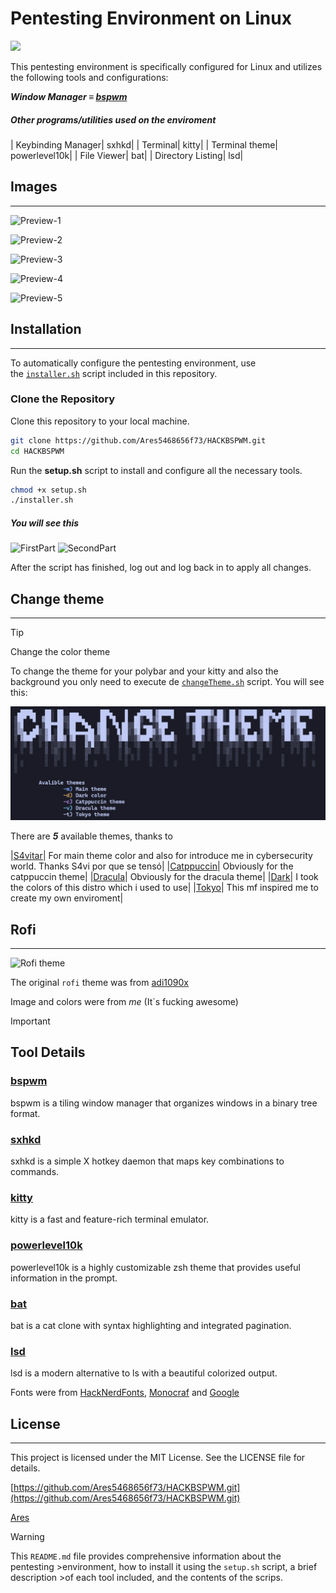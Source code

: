 # **Pentesting Environment on Linux**

![](https://media2.giphy.com/media/v1.Y2lkPTc5MGI3NjExY3RyMWM5MDR5dGl5NG4ydDVndWI2MGZtbmY5Zmwzbm9zbnV0aHlmbyZlcD12MV9pbnRlcm5hbF9naWZfYnlfaWQmY3Q9Zw/B4dt6rXq6nABilHTYM/giphy.webp)

This pentesting environment is specifically configured for Linux and utilizes the following tools and configurations:

***Window Manager ≡ [bspwm](https://github.com/baskerville/bspwm)*** 

##### *Other programs/utilities used on the enviroment*
| Keybinding Manager| sxhkd|
| Terminal| kitty|
| Terminal theme| powerlevel10k|
| File Viewer| bat|
| Directory Listing| lsd|

## Images

---

![Preview-1](https://github.com/Ares5468656f73/HACKBSPWM/tree/main/Preview/MainTheme.png)

![Preview-2](https://github.com/Ares5468656f73/HACKBSPWM/tree/main/Preview/CatppuccinTheme.png)

![Preview-3](https://github.com/Ares5468656f73/HACKBSPWM/tree/main/Preview/DraculaTheme.png)

![Preview-4](https://github.com/Ares5468656f73/HACKBSPWM/tree/main/Preview/DarkTheme.png)

![Preview-5](https://github.com/Ares5468656f73/HACKBSPWM/tree/main/Preview/TokyoTheme)

## **Installation**
---
To automatically configure the pentesting environment, use the [`installer.sh`](https://github.com/Ares5468656f73/HACKBSPWM/blob/main/setup.sh) script included in this repository.

### **Clone the Repository**

Clone this repository to your local machine.

```bash
git clone https://github.com/Ares5468656f73/HACKBSPWM.git
cd HACKBSPWM
```

Run the **setup.sh** script to install and configure all the necessary tools.

```bash
chmod +x setup.sh
./installer.sh
```
##### *You will see this*
![FirstPart](https://github.com/Ares5468656f73/HACKBSPWM/tree/main/Preview/SetupPreview-1.png)
![SecondPart](https://github.com/Ares5468656f73/HACKBSPWM/tree/main/Preview/SetupPreview-2.png)

After the script has finished, log out and log back in to apply all changes.

## Change theme
---
>[!TIP]
>Change the color theme

To change the theme for your polybar and your kitty and also the background you only need to execute de [`changeTheme.sh`](https://github.com/Ares5468656f73/HACKBSPWM/blob/main/Scripts/changeTheme.sh) script. You will see this:

![ChangeThemePreview](https://github.com/Ares5468656f73/HACKBSPWM/blob/main/preview/ChangeThemePreview.png)

There are ***5*** available themes, thanks to 

|[S4vitar](https://www.youtube.com/@s4vitar)| For main theme color and also for introduce me in cybersecurity world. Thanks S4vi por que se tensó|
|[Catppuccin](https://catppuccin.com/)| Obviously for the catppuccin theme|
|[Dracula](https://draculatheme.com/)| Obviously for the dracula theme|
|[Dark](https://archcraft.io/)| I took the colors of this distro which i used to use|
|[Tokyo](https://github.com/rxyhn/yoru)| This mf inspired me to create my own enviroment|

## Rofi
---
![Rofi theme](https://github.com/Ares5468656f73/HACKBSPWM/tree/main/Preview/RofiPreview.png)

The original `rofi` theme was from [adi1090x](https://github.com/adi1090x/rofi/tree/master)

Image and colors were from *me* (It`s fucking awesome)

>[!IMPORTANT]
>## **Tool Details**
>
>### [**bspwm**](https://github.com/baskerville/bspwm)
>
>bspwm is a tiling window manager that organizes windows in a binary tree format.
>
>### [**sxhkd**](https://github.com/baskerville/sxhkd)
>
>sxhkd is a simple X hotkey daemon that maps key combinations to commands.
>
>### [**kitty**](https://github.com/kovidgoyal/kitty.git)
>
>kitty is a fast and feature-rich terminal emulator.
>
>### [**powerlevel10k**](https://github.com/romkatv/powerlevel10k)
>
>powerlevel10k is a highly customizable zsh theme that provides useful information in the prompt.
>
>### [**bat**](https://github.com/sharkdp/bat)
>
>bat is a cat clone with syntax highlighting and integrated pagination.
>
>### [**lsd**](https://github.com/lsd-rs/lsd)
>
>lsd is a modern alternative to ls with a beautiful colorized output.

Fonts were from [HackNerdFonts](https://www.nerdfonts.com/), [Monocraf](https://github.com/IdreesInc/Monocraft) and [Google](https://fonts.google.com/noto/specimen/Noto+Serif+TC)

## **License**

---

This project is licensed under the MIT License. See the LICENSE file for details.

[https://github.com/Ares5468656f73/HACKBSPWM.git](https://github.com/Ares5468656f73/HACKBSPWM.git)

[Ares](https://github.com/Ares5468656f73/)

>[!WARNING]
>This `README.md` file provides comprehensive information about the pentesting >environment, how to install it using the `setup.sh` script, a brief description >of each tool included, and the contents of the scrips.
